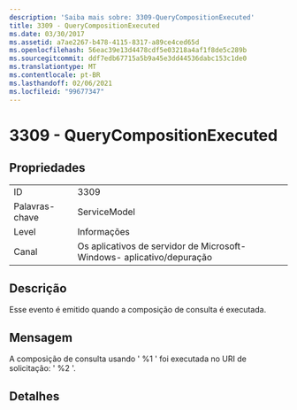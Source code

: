 ```yaml
---
description: 'Saiba mais sobre: 3309-QueryCompositionExecuted'
title: 3309 - QueryCompositionExecuted
ms.date: 03/30/2017
ms.assetid: a7ae2267-b478-4115-8317-a89ce4ced65d
ms.openlocfilehash: 56eac39e13d4478cdf5e03218a4af1f8de5c289b
ms.sourcegitcommit: ddf7edb67715a5b9a45e3dd44536dabc153c1de0
ms.translationtype: MT
ms.contentlocale: pt-BR
ms.lasthandoff: 02/06/2021
ms.locfileid: "99677347"
---
```

# <a name="3309---querycompositionexecuted"></a>3309 - QueryCompositionExecuted

## <a name="properties"></a>Propriedades  
  
|||  
|-|-|  
|ID|3309|  
|Palavras-chave|ServiceModel|  
|Level|Informações|  
|Canal|Os aplicativos de servidor de Microsoft-Windows- aplicativo/depuração|  
  
## <a name="description"></a>Descrição  

 Esse evento é emitido quando a composição de consulta é executada.  
  
## <a name="message"></a>Mensagem  

 A composição de consulta usando ' %1 ' foi executada no URI de solicitação: ' %2 '.  
  
## <a name="details"></a>Detalhes
